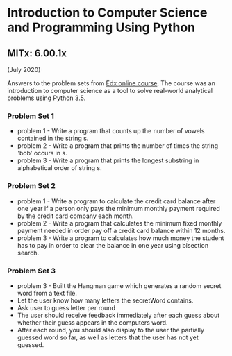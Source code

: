 # Introduction to Computer Science and Programming Using Python
## MITx: 6.00.1x
(July 2020)

Answers to the problem sets from [Edx online course](https://www.edx.org/course/introduction-to-computer-science-and-programming-7).
The course was an introduction to computer science as a tool to solve real-world analytical problems using Python 3.5.


### Problem Set 1

- problem 1 - Write a program that counts up the number of vowels contained in the string s.
- problem 2 - Write a program that prints the number of times the string 'bob' occurs in s. 
- problem 3 - Write a program that prints the longest substring in alphabetical order of string s.

### Problem Set 2

- problem 1 - Write a program to calculate the credit card balance after one year if a person only pays the minimum monthly payment required by the credit card company each month.
- problem 2 - Write a program that calculates the minimum fixed monthly payment needed in order pay off a credit card balance within 12 months. 
- problem 3 - Write a program to calculates how much money the student has to pay in order to clear the balance in one year using bisection search.

### Problem Set 3

- problem 3 - Built the Hangman game which generates a random secret word from a text file. 
- Let the user know how many letters the secretWord contains.
- Ask user to guess letter per round
- The user should receive feedback immediately after each guess about whether their guess appears in the computers word.
- After each round, you should also display to the user the partially guessed word so far, as well as letters that the user has not yet guessed.



